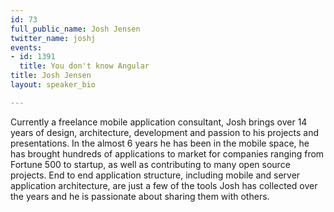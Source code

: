 ```yaml
---
id: 73
full_public_name: Josh Jensen
twitter_name: joshj
events:
- id: 1391
  title: You don't know Angular
title: Josh Jensen
layout: speaker_bio

---
```

Currently a freelance mobile application consultant, Josh brings over 14 years of design, architecture, development and passion to his projects and presentations. In the almost 6 years he has been in the mobile space, he has brought hundreds of applications to market for companies ranging from Fortune 500 to startup, as well as contributing to many open source projects. End to end application structure, including mobile and server application architecture, are just a few of the tools Josh has collected over the years and he is passionate about sharing them with others.